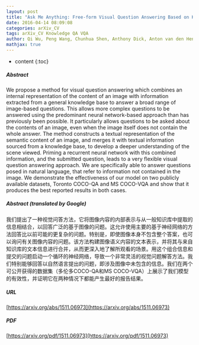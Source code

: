 ```yaml
---
layout: post
title: "Ask Me Anything: Free-form Visual Question Answering Based on Knowledge from External Sources"
date: 2016-04-14 08:09:08
categories: arXiv_CV
tags: arXiv_CV Knowledge QA VQA
author: Qi Wu, Peng Wang, Chunhua Shen, Anthony Dick, Anton van den Hengel
mathjax: true
---
```


* content
{:toc}

##### Abstract
We propose a method for visual question answering which combines an internal representation of the content of an image with information extracted from a general knowledge base to answer a broad range of image-based questions. This allows more complex questions to be answered using the predominant neural network-based approach than has previously been possible. It particularly allows questions to be asked about the contents of an image, even when the image itself does not contain the whole answer. The method constructs a textual representation of the semantic content of an image, and merges it with textual information sourced from a knowledge base, to develop a deeper understanding of the scene viewed. Priming a recurrent neural network with this combined information, and the submitted question, leads to a very flexible visual question answering approach. We are specifically able to answer questions posed in natural language, that refer to information not contained in the image. We demonstrate the effectiveness of our model on two publicly available datasets, Toronto COCO-QA and MS COCO-VQA and show that it produces the best reported results in both cases.

##### Abstract (translated by Google)
我们提出了一种视觉问答方法，它将图像内容的内部表示与从一般知识库中提取的信息相结合，以回答广泛的基于图像的问题。这允许使用主要的基于神经网络的方法回答比以前可能的更复杂的问题。特别是，即使图像本身不包含整个答案，也可以询问有关图像内容的问题。该方法构建图像语义内容的文本表示，并将其与来自知识库的文本信息进行合并，从而更深入地了解所观看的场景。用这个组合信息和提交的问题启动一个循环的神经网络，导致一个非常灵活的视觉问题解答方法。我们特别能够回答以自然语言提出的问题，即涉及图像中未包含的信息。我们在两个可公开获得的数据集（多伦多COCO-QA和MS COCO-VQA）上展示了我们模型的有效性，并证明它在两种情况下都能产生最好的报告结果。

##### URL
[https://arxiv.org/abs/1511.06973](https://arxiv.org/abs/1511.06973)

##### PDF
[https://arxiv.org/pdf/1511.06973](https://arxiv.org/pdf/1511.06973)

